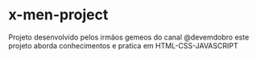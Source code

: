 # x-men-project
Projeto desenvolvido pelos irmãos gemeos do canal @devemdobro
este projeto aborda conhecimentos e pratica em HTML-CSS-JAVASCRIPT
